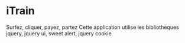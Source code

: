 iTrain
======

Surfez, cliquer, payez, partez
Cette application utilise les bibliotheques jquery, jquery ui, sweet alert, jquery cookie
